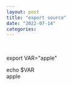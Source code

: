 ```yaml
---
layout: post
title: "export source"
date: "2022-07-14"
categories: 
---
```

<p>&nbsp;</p>

<p>export VAR=&quot;apple&quot;</p>

<p>echo $VAR<br />
apple</p>

<p>&nbsp;</p>

